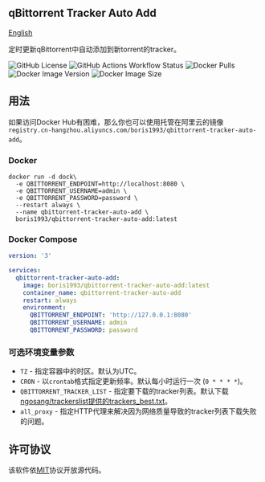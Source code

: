 qBittorrent Tracker Auto Add
--
[English](README.md)

定时更新qBittorrent中自动添加到新torrent的tracker。

![GitHub License](https://img.shields.io/github/license/boris1993/qbittorrent-tracker-auto-add)
![GitHub Actions Workflow Status](https://img.shields.io/github/actions/workflow/status/boris1993/qbittorrent-tracker-auto-add/build.yml)
![Docker Pulls](https://img.shields.io/docker/pulls/boris1993/qbittorrent-tracker-auto-add)
![Docker Image Version](https://img.shields.io/docker/v/boris1993/qbittorrent-tracker-auto-add)
![Docker Image Size](https://img.shields.io/docker/image-size/boris1993/qbittorrent-tracker-auto-add)

## 用法
如果访问Docker Hub有困难，那么你也可以使用托管在阿里云的镜像`registry.cn-hangzhou.aliyuncs.com/boris1993/qbittorrent-tracker-auto-add`。

### Docker
```shell
docker run -d dock\
  -e QBITTORRENT_ENDPOINT=http://localhost:8080 \
  -e QBITTORRENT_USERNAME=admin \
  -e QBITTORRENT_PASSWORD=password \
  --restart always \
  --name qbittorrent-tracker-auto-add \
  boris1993/qbittorrent-tracker-auto-add:latest
```

### Docker Compose
```yaml
version: '3'

services:
  qbittorrent-tracker-auto-add:
    image: boris1993/qbittorrent-tracker-auto-add:latest
    container_name: qbittorrent-tracker-auto-add
    restart: always
    environment:
      QBITTORRENT_ENDPOINT: 'http://127.0.0.1:8080'
      QBITTORRENT_USERNAME: admin
      QBITTORRENT_PASSWORD: password
```

### 可选环境变量参数

- `TZ` - 指定容器中的时区。默认为UTC。
- `CRON` - 以`crontab`格式指定更新频率。默认每小时运行一次 (`0 * * * *`)。
- `QBITTORRENT_TRACKER_LIST` - 指定要下载的tracker列表。默认下载[ngosang/trackerslist提供的trackers_best.txt](https://raw.githubusercontent.com/ngosang/trackerslist/master/trackers_best.txt)。
- `all_proxy` - 指定HTTP代理来解决因为网络质量导致的tracker列表下载失败的问题。

## 许可协议
该软件依[MIT](LICENSE)协议开放源代码。
